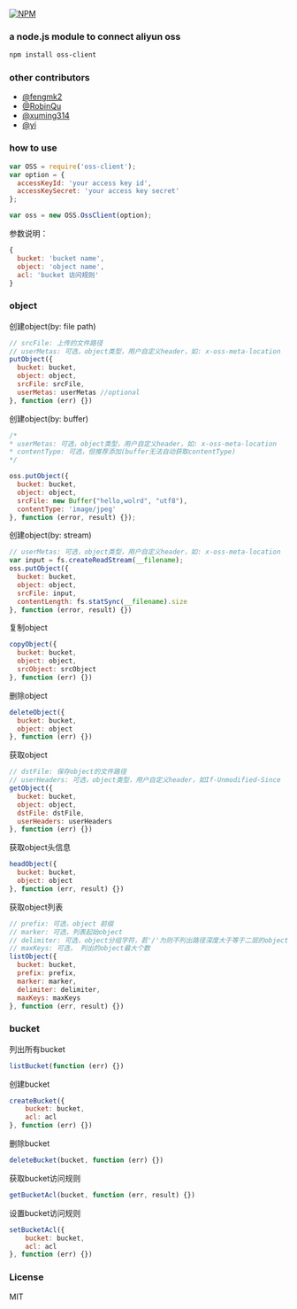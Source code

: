 [![NPM](https://nodei.co/npm/oss-client.png?downloads=true)](https://nodei.co/npm/oss-client/)

### a node.js module to connect aliyun oss
```bash
npm install oss-client
```

### other contributors
* [@fengmk2](https://github.com/fengmk2)
* [@RobinQu](https://github.com/RobinQu)
* [@xuming314](https://github.com/xuming314)
* [@yi](https://github.com/yi)

### how to use
```js
var OSS = require('oss-client');
var option = {
  accessKeyId: 'your access key id',
  accessKeySecret: 'your access key secret'
};

var oss = new OSS.OssClient(option);
```

参数说明：
```js
{
  bucket: 'bucket name',
  object: 'object name',
  acl: 'bucket 访问规则'
}
```

### object

创建object(by: file path)
```js
// srcFile: 上传的文件路径
// userMetas: 可选，object类型，用户自定义header，如: x-oss-meta-location
putObject({
  bucket: bucket,
  object: object,
  srcFile: srcFile,
  userMetas: userMetas //optional
}, function (err) {})
```

创建object(by: buffer)
```js
/*
* userMetas: 可选，object类型，用户自定义header，如: x-oss-meta-location
* contentType: 可选，但推荐添加(buffer无法自动获取contentType)
*/

oss.putObject({
  bucket: bucket,
  object: object,
  srcFile: new Buffer("hello,wolrd", "utf8"),
  contentType: 'image/jpeg'
}, function (error, result) {});
```

创建object(by: stream)
```js
// userMetas: 可选，object类型，用户自定义header，如: x-oss-meta-location
var input = fs.createReadStream(__filename);
oss.putObject({
  bucket: bucket,
  object: object,
  srcFile: input,
  contentLength: fs.statSync(__filename).size
}, function (error, result) {})
```

复制object
```js
copyObject({
  bucket: bucket,
  object: object,
  srcObject: srcObject
}, function (err) {})
```

删除object
```js
deleteObject({
  bucket: bucket,
  object: object
}, function (err) {})
```

获取object
```js
// dstFile: 保存object的文件路径
// userHeaders: 可选，object类型，用户自定义header，如If-Unmodified-Since
getObject({
  bucket: bucket,
  object: object,
  dstFile: dstFile,
  userHeaders: userHeaders
}, function (err) {})
```

获取object头信息
```js
headObject({
  bucket: bucket,
  object: object
}, function (err, result) {})
```

获取object列表
```js
// prefix: 可选，object 前缀
// marker: 可选，列表起始object
// delimiter: 可选，object分组字符，若'/'为则不列出路径深度大于等于二层的object。
// maxKeys: 可选， 列出的object最大个数
listObject({
  bucket: bucket,
  prefix: prefix,
  marker: marker,
  delimiter: delimiter,
  maxKeys: maxKeys
}, function (err, result) {})
```

### bucket

列出所有bucket
```js
listBucket(function (err) {})
```

创建bucket
```js
createBucket({
	bucket: bucket,
	acl: acl
}, function (err) {})
```

删除bucket
```js
deleteBucket(bucket, function (err) {})
```

获取bucket访问规则
```js
getBucketAcl(bucket, function (err, result) {})
```

设置bucket访问规则
```js
setBucketAcl({
	bucket: bucket,
	acl: acl
}, function (err) {})
```

### License
MIT
